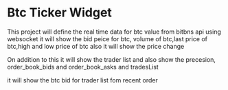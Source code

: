 # Btc Ticker  Widget
This project will define  the real time data for btc value from bitbns api using websocket it will show the bid peice for btc,
volume of btc,last price of btc,high and low price of btc also it will show the price change 

On addition to this it will show the trader list and also show the precesion, order_book_bids and order_book_asks and tradesList

it will show the btc bid for trader list fom recent order
